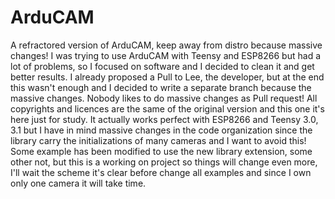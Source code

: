 # ArduCAM
A refractored version of ArduCAM, keep away from distro because massive changes!
I was trying to use ArduCAM with Teensy and ESP8266 but had a lot of problems, so I focused on software and I decided to clean
it and get better results. I already proposed a Pull to Lee, the developer, but at the end this wasn't enough and I decided to write a separate branch
because the massive changes. Nobody likes to do massive changes as Pull request!
All copyrights and licences are the same of the original version and this one it's here just for study.
It actually works perfect with ESP8266 and Teensy 3.0, 3.1 but I have in mind massive changes in the code organization since the library
carry the initializations of many cameras and I want to avoid this!
Some example has been modified to use the new library extension, some other not, but this is a working on project so things will change even
more, I'll wait the scheme it's clear before change all examples and since I own only one camera it will take time.
